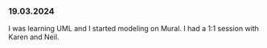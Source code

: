 ### 19.03.2024
I was learning UML and I started modeling on Mural. I had a 1:1 session with Karen and Neil.